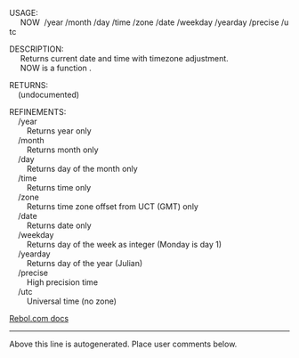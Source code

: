 USAGE:  
&nbsp;&nbsp;&nbsp;&nbsp;&nbsp;NOW&nbsp;&nbsp;/year&nbsp;/month&nbsp;/day&nbsp;/time&nbsp;/zone&nbsp;/date&nbsp;/weekday&nbsp;/yearday&nbsp;/precise&nbsp;/utc  
  
DESCRIPTION:  
&nbsp;&nbsp;&nbsp;&nbsp;&nbsp;Returns&nbsp;current&nbsp;date&nbsp;and&nbsp;time&nbsp;with&nbsp;timezone&nbsp;adjustment.  
&nbsp;&nbsp;&nbsp;&nbsp;&nbsp;NOW&nbsp;is&nbsp;a&nbsp;function&nbsp;.  
  
RETURNS:  
&nbsp;&nbsp;&nbsp;&nbsp;(undocumented)  
  
REFINEMENTS:  
&nbsp;&nbsp;&nbsp;&nbsp;/year  
&nbsp;&nbsp;&nbsp;&nbsp;&nbsp;&nbsp;&nbsp;&nbsp;Returns&nbsp;year&nbsp;only  
&nbsp;&nbsp;&nbsp;&nbsp;/month  
&nbsp;&nbsp;&nbsp;&nbsp;&nbsp;&nbsp;&nbsp;&nbsp;Returns&nbsp;month&nbsp;only  
&nbsp;&nbsp;&nbsp;&nbsp;/day  
&nbsp;&nbsp;&nbsp;&nbsp;&nbsp;&nbsp;&nbsp;&nbsp;Returns&nbsp;day&nbsp;of&nbsp;the&nbsp;month&nbsp;only  
&nbsp;&nbsp;&nbsp;&nbsp;/time  
&nbsp;&nbsp;&nbsp;&nbsp;&nbsp;&nbsp;&nbsp;&nbsp;Returns&nbsp;time&nbsp;only  
&nbsp;&nbsp;&nbsp;&nbsp;/zone  
&nbsp;&nbsp;&nbsp;&nbsp;&nbsp;&nbsp;&nbsp;&nbsp;Returns&nbsp;time&nbsp;zone&nbsp;offset&nbsp;from&nbsp;UCT&nbsp;(GMT)&nbsp;only  
&nbsp;&nbsp;&nbsp;&nbsp;/date  
&nbsp;&nbsp;&nbsp;&nbsp;&nbsp;&nbsp;&nbsp;&nbsp;Returns&nbsp;date&nbsp;only  
&nbsp;&nbsp;&nbsp;&nbsp;/weekday  
&nbsp;&nbsp;&nbsp;&nbsp;&nbsp;&nbsp;&nbsp;&nbsp;Returns&nbsp;day&nbsp;of&nbsp;the&nbsp;week&nbsp;as&nbsp;integer&nbsp;(Monday&nbsp;is&nbsp;day&nbsp;1)  
&nbsp;&nbsp;&nbsp;&nbsp;/yearday  
&nbsp;&nbsp;&nbsp;&nbsp;&nbsp;&nbsp;&nbsp;&nbsp;Returns&nbsp;day&nbsp;of&nbsp;the&nbsp;year&nbsp;(Julian)  
&nbsp;&nbsp;&nbsp;&nbsp;/precise  
&nbsp;&nbsp;&nbsp;&nbsp;&nbsp;&nbsp;&nbsp;&nbsp;High&nbsp;precision&nbsp;time  
&nbsp;&nbsp;&nbsp;&nbsp;/utc  
&nbsp;&nbsp;&nbsp;&nbsp;&nbsp;&nbsp;&nbsp;&nbsp;Universal&nbsp;time&nbsp;(no&nbsp;zone)  

[Rebol.com docs](http://www.rebol.com/r3/docs/functions/now.html)
___
Above this line is autogenerated. Place user comments below.